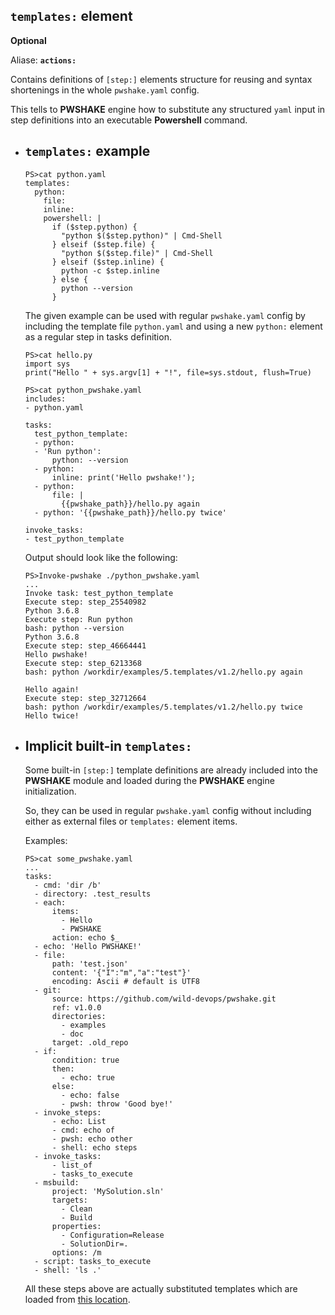 ## `templates:` **element**

**Optional**

Aliase: **`actions:`**

Contains definitions of `[step:]` elements structure for reusing and syntax shortenings in the whole `pwshake.yaml` config.

This tells to **PWSHAKE** engine how to substitute any structured `yaml` input in step definitions into an executable **Powershell** command.

* ## `templates:` example
    ```
    PS>cat python.yaml
    templates:
      python:
        file:
        inline:
        powershell: |
          if ($step.python) {
            "python $($step.python)" | Cmd-Shell
          } elseif ($step.file) {
            "python $($step.file)" | Cmd-Shell
          } elseif ($step.inline) {
            python -c $step.inline
          } else {
            python --version
          }
    ```
    The given example can be used with regular `pwshake.yaml` config by including the template file `python.yaml` and using a new `python:` element as a regular step in tasks definition.
    ```
    PS>cat hello.py
    import sys
    print("Hello " + sys.argv[1] + "!", file=sys.stdout, flush=True)

    PS>cat python_pwshake.yaml
    includes:
    - python.yaml

    tasks:
      test_python_template:
      - python:
      - 'Run python':
          python: --version
      - python:
          inline: print('Hello pwshake!');
      - python:
          file: |
            {{pwshake_path}}/hello.py again
      - python: '{{pwshake_path}}/hello.py twice'

    invoke_tasks:
    - test_python_template
    ```
    Output should look like the following:
    ```
    PS>Invoke-pwshake ./python_pwshake.yaml
    ...
    Invoke task: test_python_template
    Execute step: step_25540982
    Python 3.6.8
    Execute step: Run python
    bash: python --version
    Python 3.6.8
    Execute step: step_46664441
    Hello pwshake!
    Execute step: step_6213368
    bash: python /workdir/examples/5.templates/v1.2/hello.py again

    Hello again!
    Execute step: step_32712664
    bash: python /workdir/examples/5.templates/v1.2/hello.py twice
    Hello twice!
    ```

* ## Implicit built-in `templates:`
    
    Some built-in `[step:]` template definitions are already included into the **PWSHAKE** module and loaded during the **PWSHAKE** engine initialization.

    So, they can be used in regular `pwshake.yaml` config without including either as external files or `templates:` element items.

    Examples:
    ```
    PS>cat some_pwshake.yaml
    ...
    tasks:
      - cmd: 'dir /b'
      - directory: .test_results
      - each:
          items:
            - Hello
            - PWSHAKE
          action: echo $_
      - echo: 'Hello PWSHAKE!'
      - file:
          path: 'test.json'
          content: '{"I":"m","a":"test"}'
          encoding: Ascii # default is UTF8
      - git:
          source: https://github.com/wild-devops/pwshake.git
          ref: v1.0.0
          directories:
            - examples
            - doc
          target: .old_repo
      - if:
          condition: true
          then:
            - echo: true
          else:
            - echo: false
            - pwsh: throw 'Good bye!'
      - invoke_steps:
          - echo: List
          - cmd: echo of
          - pwsh: echo other
          - shell: echo steps
      - invoke_tasks:
          - list_of
          - tasks_to_execute
      - msbuild:
          project: 'MySolution.sln'
          targets:
            - Clean
            - Build
          properties:
            - Configuration=Release
            - SolutionDir=.
          options: /m
      - script: tasks_to_execute
      - shell: 'ls .'
    ```
    All these steps above are actually substituted templates which are loaded from [this location](/pwshake/templates).

